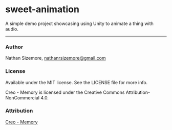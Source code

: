 # sweet-animation

A simple demo project showcasing using Unity to animate a thing with audio.

---

### Author

Nathan Sizemore, nathanrsizemore@gmail.com

### License

Available under the MIT license. See the LICENSE file for more info.

Creo - Memory is licensed under the Creative Commons Attribution-NonCommercial 4.0.

### Attribution

[Creo - Memory](http://freemusicarchive.org/music/Creo/~/Memory_1520)
